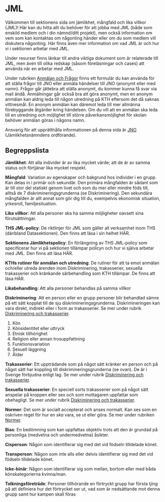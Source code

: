 # JML

Välkommen till sektionens sida om jämlikhet, mångfald och lika villkor (JML)! Här kan du hitta allt du behöver för att jobba med JML (både som enskild medlem och i din nämnd/ditt projekt), men också information om vem som kan kontaktas om någonting händer eller om du som medlem vill diskutera någonting. Här finns även mer information om vad JML är och hur vi i sektionen arbetar med JML.

Under resurser finns länkar till andra viktiga dokument som är relaterade till JML, men även till olika redskap (såsom föreläsningar och cases) att använda när en arbetar med JML.

Under rubriken [Anmälan och Frågor](https://datasektionen.se/jml/anmalan-och-fragor) finns ett formulär du kan använda för att ställa frågor till JNO eller anmäla händelser till JNO (anonymt eller med namn). Frågor går jättebra att ställa anonymt, du kommer kunna få svar via mail ändå. Anmälningar går också bra att göra anonymt, men en anonym anmälan kan aldrig leda till någon utredning på KTH eftersom det då saknas vittnesmål. En anonym anmälan kan däremot leda till mer allmänna förebyggande åtgärder kring händelsen. Om du vill att en anmälan ska leda till en utredning och möjlighet till större påverkansmöjlighet för skolan behöver anmälan göras i någons namn.

Ansvarig för att upprätthålla informationen på denna sida är [JNO](https://dfunkt.datasektionen.se/position/id/6) (Jämlikhetsnämndens ordförande).

## Begreppslista

**Jämlikhet**: Att alla individer är av lika mycket värde; att de är av samma status och förtjänar lika mycket respekt.

**Mångfald**: Variation av egenskaper och bakgrund hos individer i en grupp. Kan delas in i primär och sekundär. Den primära mångfalden är sådant som är till stor del statiskt genom livet och som du mer eller mindre föds till, alltså de 7 diskrimineringsgrunderna (se Diskriminering). Den sekundära mångfalden är allt annat som gör dig till du, exempelvis ekonomisk situation, yrkesroll, familjesituation.

**Lika villkor**: Att alla personer ska ha samma möjligheter oavsett sina förutsättningar.

**THS JML-policy**: De riktlinjer för JML som gäller all verksamhet inom THS (däribland Datasektionen). Den finns att läsa i sin helhet HÄR.

**Sektionens Jämlikhetspolicy**: En förlängning av THS JML-policy som specificerar hur vi på sektionen tillämpar policyn och hur vi själva arbetar med JML. Den finns att läsa HÄR.

**KTHs rutiner för anmälan och utredning**: De rutiner för att ta emot anmälan och/eller utreda ärenden inom Diskriminering, trakasserier, sexuella trakasserier och kränkande särbehandling som KTH tillämpar. De finns att läsa HÄR.

**Likabehandling**: Att alla personer behandlas på samma villkor

**Diskriminering**: Att en person eller en grupp personer blir behandlad sämre på ett sätt kopplat till de sju diskrimineringsgrunderna. Diskrimineringen kan vara direkt, indirekt eller i form av trakasserier. Se mer under rubrik [Diskriminering och trakasserier](https://datasektionen.se/jml/diskriminering-och-trakasserier).

1. Kön
1. Könsidentitet eller uttryck
1. Etnisk tillhörighet
1. Religion eller annan trosuppfattning
1. Funktionsvariation
1. Sexuell läggning
1. Ålder

**Trakasserier**: Ett uppträdande som på något sätt kränker en person och på något sätt har koppling till diskrimineringsgrunderna (se ovan). De är i Sverige förbjudna enligt lag. Se mer under rubrik [Diskriminering och trakasserier](https://datasektionen.se/jml/diskriminering-och-trakasserier).

**Sexuella trakasserier**: En speciell sorts trakasserier som på något sätt anspelar på kroppen eller sex och som mottagaren uppfattar som obehagligt. Se mer under rubrik [Diskriminering och trakasserier](https://datasektionen.se/jml/diskriminering-och-trakasserier).

**Normer**: Det som är socialt accepterat och anses normalt. Kan ses som en oskriven regel för hur en _ska_ vara, se ut eller göra. Se mer under rubriken [Normer](https://datasektionen.se/jml/anmalan-och-fragor/normer).

**Bias**: En bedömning som kan uppfattas objektiv trots att den är grundad på personliga (medvetna och undermedvetna) åsikter.

**Cisperson**: Någon som identifierar sig med det vid födseln tilldelade könet.

**Transperson**: Någon som inte alls eller delvis identifierar sig med det vid födseln tilldelade könet.

**Icke-binär**: Någon som identifierar sig som mellan, bortom eller med båda könskategorierna kvinna/man.

**Tolkningsföreträde**: Personer tillhörande en förtryckt grupp har första tjing på att definiera hur det förtrycket ser ut, vad som är nedsättande mot denna grupp samt hur kampen skall föras

